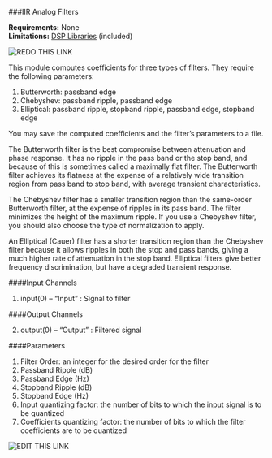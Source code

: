 ###IIR Analog Filters

**Requirements:** None  
**Limitations:** [DSP Libraries](www.rtxi.org/plugins/DSP.tar.gz) (included) 

![REDO THIS LINK](http://www.rtxi.org/wp-content/uploads/2012/03/IIRfilter.png)

This module computes coefficients for three types of filters. They require the following parameters:

1. Butterworth: passband edge
2. Chebyshev: passband ripple, passband edge
3. Elliptical: passband ripple, stopband ripple, passband edge, stopband edge

You may save the computed coefficients and the filter’s parameters to a file.

The Butterworth filter is the best compromise between attenuation and phase response. It has no ripple in the pass band or the stop band, and because of this is sometimes called a maximally flat filter. The Butterworth filter achieves its flatness at the expense of a relatively wide transition region from pass band to stop band, with average transient characteristics.

The Chebyshev filter has a smaller transition region than the same-order Butterworth filter, at the expense of ripples in its pass band. The filter minimizes the height of the maximum ripple. If you use a Chebyshev filter, you should also choose the type of normalization to apply.

An Elliptical (Cauer) filter has a shorter transition region than the Chebyshev filter because it allows ripples in both the stop and pass bands, giving a much higher rate of attenuation in the stop band. Elliptical filters give better frequency discrimination, but have a degraded transient response.

####Input Channels

1. input(0) – “Input” : Signal to filter

####Output Channels

2. output(0) – “Output” : Filtered signal

####Parameters

1. Filter Order: an integer for the desired order for the filter
2. Passband Ripple (dB)
3. Passband Edge (Hz)
4. Stopband Ripple (dB)
5. Stopband Edge (Hz)
6. Input quantizing factor: the number of bits to which the input signal is to be quantized
7. Coefficients quantizing factor: the number of bits to which the filter coefficients are to be quantized

![EDIT THIS LINK](http://www.rtxi.org/wp-content/uploads/2012/03/IIRfilter.png)
